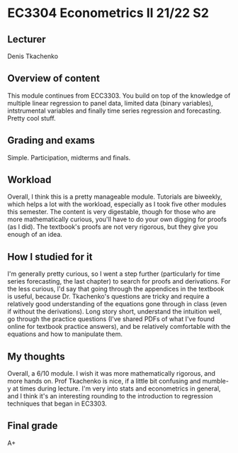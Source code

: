 # EC3304 Econometrics II 21/22 S2

## Lecturer

Denis Tkachenko

## Overview of content

This module continues from ECC3303. You build on top of the knowledge of multiple linear regression to panel data, limited data (binary variables), intstrumental variables and finally time series regression and forecasting. Pretty cool stuff.

## Grading and exams

Simple. Participation, midterms and finals.

## Workload

Overall, I think this is a pretty manageable module. Tutorials are biweekly, which helps a lot with the workload, especially as I took five other modules this semester. The content is very digestable, though for those who are more mathematically curious, you'll have to do your own digging for proofs (as I did). The textbook's proofs are not very rigorous, but they give you enough of an idea.

## How I studied for it

I'm generally pretty curious, so I went a step further (particularly for time series forecasting, the last chapter) to search for proofs and derivations. For the less curious, I'd say that going through the appendices in the textbook is useful, because Dr. Tkachenko's questions are tricky and require a relatively good understanding of the equations gone through in class (even if without the derivations). Long story short, understand the intuition well, go through the practice questions (I've shared PDFs of what I've found online for textbook practice answers), and be relatively comfortable with the equations and how to manipulate them.

## My thoughts

Overall, a 6/10 module. I wish it was more mathematically rigorous, and more hands on. Prof Tkachenko is nice, if a little bit confusing and mumble-y at times during lecture. I'm very into stats and econometrics in general, and I think it's an interesting rounding to the introduction to regression techniques that began in EC3303.

## Final grade

A+
